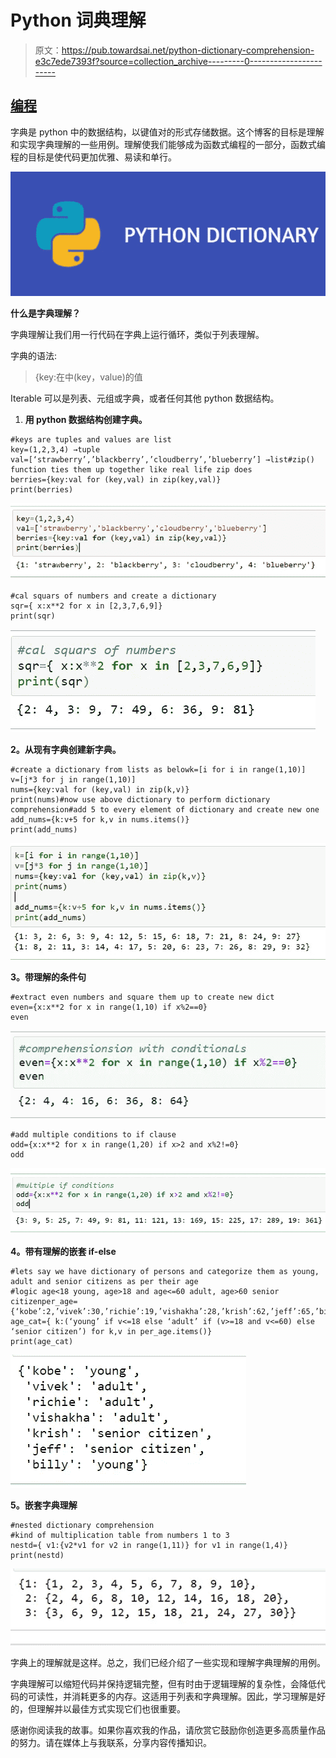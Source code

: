 # Python 词典理解

> 原文：<https://pub.towardsai.net/python-dictionary-comprehension-e3c7ede7393f?source=collection_archive---------0----------------------->

## [编程](https://towardsai.net/p/category/programming)

字典是 python 中的数据结构，以键值对的形式存储数据。这个博客的目标是理解和实现字典理解的一些用例。理解使我们能够成为函数式编程的一部分，函数式编程的目标是使代码更加优雅、易读和单行。

![](img/9a87f78af4f0500e7c463bd97d8f4785.png)

**什么是字典理解？**

字典理解让我们用一行代码在字典上运行循环，类似于列表理解。

字典的语法:

> {key:在<iterable>中(key，value)的值</iterable>

Iterable 可以是列表、元组或字典，或者任何其他 python 数据结构。

1.  **用 python 数据结构创建字典。**

```
#keys are tuples and values are list
key=(1,2,3,4) →tuple
val=[‘strawberry’,’blackberry’,’cloudberry’,’blueberry’] →list#zip() function ties them up together like real life zip does
berries={key:val for (key,val) in zip(key,val)}
print(berries)
```

![](img/5502aa1bdd3c4304990920480cb5e50c.png)

```
#cal squars of numbers and create a dictionary
sqr={ x:x**2 for x in [2,3,7,6,9]}
print(sqr)
```

![](img/b2055a6bfbe0b1aa0f2cd3c0a67046e4.png)

**2。从现有字典创建新字典。**

```
#create a dictionary from lists as belowk=[i for i in range(1,10)]
v=[j*3 for j in range(1,10)]
nums={key:val for (key,val) in zip(k,v)}
print(nums)#now use above dictionary to perform dictionary comprehension#add 5 to every element of dictionary and create new one
add_nums={k:v+5 for k,v in nums.items()}
print(add_nums)
```

![](img/787e936973d6591807ad7f9b73eedeb3.png)

**3。带理解的条件句**

```
#extract even numbers and square them up to create new dict
even={x:x**2 for x in range(1,10) if x%2==0}
even
```

![](img/a879c1572bac08707c03e3fa4592b44f.png)

```
#add multiple conditions to if clause
odd={x:x**2 for x in range(1,20) if x>2 and x%2!=0}
odd
```

![](img/48bd0cd0945938c539220ca9e14f2662.png)

**4。带有理解的嵌套 if-else**

```
#lets say we have dictionary of persons and categorize them as young, adult and senior citizens as per their age
#logic age<18 young, age>18 and age<=60 adult, age>60 senior citizenper_age={‘kobe’:2,’vivek’:30,’richie’:19,’vishakha’:28,’krish’:62,’jeff’:65,’billy’:12}
age_cat={ k:(‘young’ if v<=18 else ‘adult’ if (v>=18 and v<=60) else ‘senior citizen’) for k,v in per_age.items()}
print(age_cat)
```

![](img/3d66bff185590b81eb31b435cf30de80.png)

**5。嵌套字典理解**

```
#nested dictionary comprehension
#kind of multiplication table from numbers 1 to 3
nestd={ v1:{v2*v1 for v2 in range(1,11)} for v1 in range(1,4)}
print(nestd)
```

![](img/b5358b1901705ed434c0e20ce8e8ac48.png)

字典上的理解就是这样。总之，我们已经介绍了一些实现和理解字典理解的用例。

字典理解可以缩短代码并保持逻辑完整，但有时由于逻辑理解的复杂性，会降低代码的可读性，并消耗更多的内存。这适用于列表和字典理解。因此，学习理解是好的，但理解并以最佳方式实现它们也很重要。

感谢你阅读我的故事。如果你喜欢我的作品，请欣赏它鼓励你创造更多高质量作品的努力。请在媒体上与我联系，分享内容传播知识。